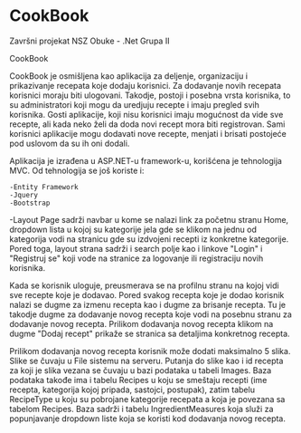 # CookBook

Završni projekat NSZ Obuke - .Net Grupa II

  CookBook

CookBook je osmišljena kao aplikacija za deljenje, organizaciju i prikazivanje recepata koje dodaju korisnici. Za dodavanje novih recepata korisnici moraju biti ulogovani. Takodje, postoji i posebna vrsta korisnika, to su administratori koji mogu da uredjuju recepte i imaju pregled svih korisnika. Gosti aplikacije, koji nisu korisnici imaju mogućnost da vide sve recepte, ali kada neko želi da doda novi recept mora biti registrovan. Sami korisnici aplikacije mogu dodavati nove recepte, menjati i brisati postojeće pod uslovom da su ih oni dodali.


Aplikacija je izrađena u ASP.NET-u framework-u, korišćena je tehnologija MVC. Od tehnologija se još koriste i: 


    -Entity Framework
    -Jquery
    -Bootstrap
    
    
-Layout Page sadrži navbar u kome se nalazi link za početnu stranu Home, dropdown lista u kojoj su kategorije jela gde se klikom na jednu od kategorija vodi na stranicu gde su izdvojeni recepti iz konkretne kategorije. Pored toga, layout strana sadrži i search polje kao i linkove "Login" i "Registruj se" koji vode na stranice za logovanje ili registraciju novih korisnika. 

Kada se korisnik uloguje, preusmerava se na profilnu stranu na kojoj vidi sve recepte koje je dodavao. Pored svakog recepta koje je dodao korisnik nalazi se dugme za izmenu recepta kao i dugme za brisanje recepta. Tu je takodje dugme za dodavanje novog recepta koje vodi na posebnu stranu za dodavanje novog recepta. Prilikom dodavanja novog recepta klikom na dugme "Dodaj recept" prikaže se stranica sa detaljima konkretnog recepta. 

Prilikom dodavanja novog recepta korisnik može dodati maksimalno 5 slika. Slike se čuvaju u File sistemu na serveru. Putanja do slike kao i id recepta za koji je slika vezana se čuvaju u bazi podataka u tabeli Images. Baza podataka takođe ima i tabelu Recipes u koju se smeštaju recepti (ime recepta, kategorija kojoj pripada, sastojci, postupak), zatim tabelu RecipeType u koju su pobrojane kategorije recepata a koja je povezana sa tabelom Recipes. Baza sadrži i tabelu IngredientMeasures koja služi za popunjavanje dropdown liste koja se koristi kod dodavanja novog recepta.


























